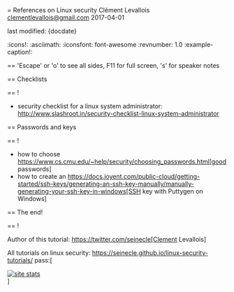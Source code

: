 = References on Linux security
Clément Levallois <clementlevallois@gmail.com>
2017-04-01

last modified: {docdate}

:icons!:
:asciimath:
:iconsfont:   font-awesome
:revnumber: 1.0
:example-caption!:

==  'Escape' or 'o' to see all sides, F11 for full screen, 's' for speaker notes

==  Checklists

==  !
- security checklist for a linux system administrator: http://www.slashroot.in/security-checklist-linux-system-administrator

==  Passwords and keys

==  !
- how to choose https://www.cs.cmu.edu/~help/security/choosing_passwords.html[good passwords]
- how to create an https://docs.joyent.com/public-cloud/getting-started/ssh-keys/generating-an-ssh-key-manually/manually-generating-your-ssh-key-in-windows[SSH key with Puttygen on Windows]

==  The end!

==  !

Author of this tutorial: https://twitter.com/seinecle[Clement Levallois]

All tutorials on linux security: https://seinecle.github.io/linux-security-tutorials/
pass:[    <!-- Start of StatCounter Code for Default Guide -->
    <script type="text/javascript">
        var sc_project = 11304288;
        var sc_invisible = 1;
        var sc_security = "11304288";
        var scJsHost = (("https:" == document.location.protocol) ?
            "https://secure." : "http://www.");
        document.write("<sc" + "ript type='text/javascript' src='" +
            scJsHost +
            "statcounter.com/counter/counter.js'></" + "script>");
    </script>
    <noscript><div class="statcounter"><a title="site stats"
    href="http://statcounter.com/" target="_blank"><img
    class="statcounter"
    src="//c.statcounter.com/11304288/0/11304288/1/" alt="site
    stats"></a></div></noscript>
    <!-- End of StatCounter Code for Default Guide -->]
